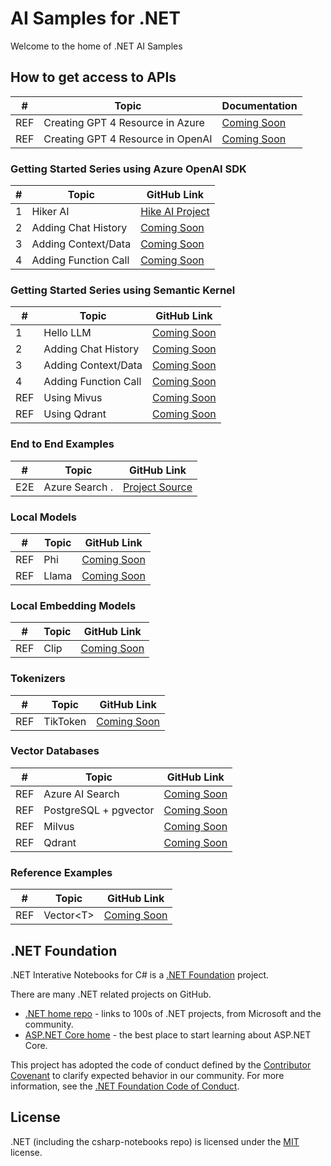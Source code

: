 # AI Samples for .NET

Welcome to the home of .NET AI Samples

## How to get access to APIs

|  #  | Topic                                       | Documentation |
|-----|---------------------------------------------|---------------|
| REF | Creating GPT 4 Resource in Azure            | [Coming Soon](.)
| REF | Creating GPT 4 Resource in OpenAI           | [Coming Soon](.)

### Getting Started Series using Azure OpenAI SDK

|  #  | Topic                                       | GitHub Link                               | 
|-----|---------------------------------------------|-------------------------------------------|  
|  1  | Hiker AI                                    |  [Hike AI Project](./src/getting-started/01-HikerAI/README.md)
|  2  | Adding Chat History                         |  [Coming Soon](.)
|  3  | Adding Context/Data                         |  [Coming Soon](.)
|  4  | Adding Function Call                        |  [Coming Soon](.)

### Getting Started Series using Semantic Kernel

|  #  | Topic                                       | GitHub Link                               | 
|-----|---------------------------------------------|-------------------------------------------|  
|  1  | Hello LLM                                   |  [Coming Soon](.)
|  2  | Adding Chat History                         |  [Coming Soon](.)
|  3  | Adding Context/Data                         |  [Coming Soon](.)
|  4  | Adding Function Call                        |  [Coming Soon](.)
| REF |  Using Mivus                                |  [Coming Soon](.)
| REF |  Using Qdrant                               |  [Coming Soon](.)

### End to End Examples
|  #  | Topic                                       |  GitHub Link |
|-----|---------------------------------------------|--------------|
| E2E | Azure Search . |  [Project Source](.)

### Local Models
|  #  | Topic                                       | GitHub Link |
|-----|---------------------------------------------|-------------|
| REF | Phi                                         | [Coming Soon](.)
| REF | Llama                                       | [Coming Soon](.)

### Local Embedding Models
| # | Topic                                         | GitHub Link |
|-----|---------------------------------------------|-------------|
| REF | Clip                                        | [Coming Soon](.)

### Tokenizers
| # | Topic                                         | GitHub Link |
|-----|---------------------------------------------|-------------|
| REF | TikToken                                    | [Coming Soon](.)

### Vector Databases
| # | Topic                                         | GitHub Link |
|-----|---------------------------------------------|-------------|
| REF | Azure AI Search                             | [Coming Soon](.)
| REF | PostgreSQL + pgvector                       | [Coming Soon](.)
| REF | Milvus                                      | [Coming Soon](.)
| REF | Qdrant                                      | [Coming Soon](.)

### Reference Examples
| # | Topic                                         | GitHub Link |
|-----|---------------------------------------------|-------------|
| REF | Vector\<T\>                                 | [Coming Soon](.)



## .NET Foundation

.NET Interative Notebooks for C# is a [.NET Foundation](https://www.dotnetfoundation.org/projects) project.

There are many .NET related projects on GitHub.

- [.NET home repo](https://github.com/Microsoft/dotnet) - links to 100s of .NET projects, from Microsoft and the community.
- [ASP.NET Core home](https://docs.microsoft.com/aspnet/core/) - the best place to start learning about ASP.NET Core.

This project has adopted the code of conduct defined by the [Contributor Covenant](http://contributor-covenant.org/) to clarify expected behavior in our community. For more information, see the [.NET Foundation Code of Conduct](http://www.dotnetfoundation.org/code-of-conduct).

## License

.NET (including the csharp-notebooks repo) is licensed under the [MIT](LICENSE) license.
